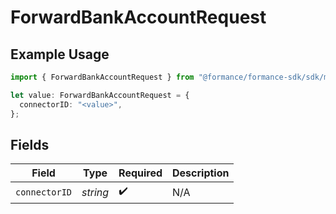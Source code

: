 # ForwardBankAccountRequest

## Example Usage

```typescript
import { ForwardBankAccountRequest } from "@formance/formance-sdk/sdk/models/shared";

let value: ForwardBankAccountRequest = {
  connectorID: "<value>",
};
```

## Fields

| Field              | Type               | Required           | Description        |
| ------------------ | ------------------ | ------------------ | ------------------ |
| `connectorID`      | *string*           | :heavy_check_mark: | N/A                |